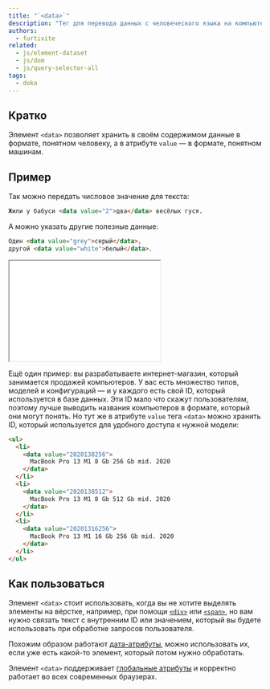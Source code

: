 ```yaml
---
title: "`<data>`"
description: "Тег для перевода данных с человеческого языка на компьютерный."
authors:
  - furtivite
related:
  - js/element-dataset
  - js/dom
  - js/query-selector-all
tags:
  - doka
---
```


## Кратко

Элемент `<data>` позволяет хранить в своём содержимом данные в формате, понятном человеку, а в атрибуте `value` — в формате, понятном машинам.

## Пример

Так можно передать числовое значение для текста:

```html
Жили у бабуси <data value="2">два</data> весёлых гуся.
```

А можно указать другие полезные данные:

```html
Один <data value="grey">серый</data>,
другой <data value="white">белый</data>.
```

<iframe title="Пример использования в вёрстке чата" src="demos/data/" height="200"></iframe>

Ещё один пример: вы разрабатываете интернет-магазин, который занимается продажей компьютеров. У вас есть множество типов, моделей и конфигураций — и у каждого есть свой ID, который используется в базе данных. Эти ID мало что скажут пользователям, поэтому лучше выводить названия компьютеров в формате, который они могут понять. Но тут же в атрибуте `value` тега `<data>` можно хранить ID, который используется для удобного доступа к нужной модели:

```html
<ul>
  <li>
    <data value="2020138256">
      MacBook Pro 13 M1 8 Gb 256 Gb mid. 2020
    </data>
  </li>
  <li>
    <data value="2020138512">
      MacBook Pro 13 M1 8 Gb 512 Gb mid. 2020
    </data>
  </li>
  <li>
    <data value="20201316256">
      MacBook Pro 13 M1 16 Gb 256 Gb mid. 2020
    </data>
  </li>
</ul>
```

## Как пользоваться

Элемент `<data>` стоит использовать, когда вы не хотите выделять элементы на вёрстке, например, при помощи [`<div>`](/html/div/) или [`<span>`](/html/span/), но вам нужно связать текст с внутренним ID или значением, который вы будете использовать при обработке запросов пользователя.

Похожим образом работают [дата-атрибуты](/js/element-dataset/#kak-ponyat), можно использовать их, если уже есть какой-то элемент, который потом нужно обработать.

Элемент `<data>` поддерживает [глобальные атрибуты](/html/global-attrs/) и корректно работает во всех современных браузерах.
